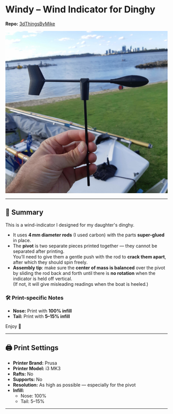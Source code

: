 # Windy – Wind Indicator for Dinghy  
**Repo:** [3dThingsByMike](https://github.com/miiiikeb/3dThingsByMike)

![Windy thumbnail](windy.jpg)

---

## 📝 Summary

This is a wind-indicator I designed for my daughter's dinghy.

- It uses **4 mm diameter rods** (I used carbon) with the parts **super-glued** in place.
- The **pivot** is two separate pieces printed together — they cannot be separated after printing.  
  You’ll need to give them a gentle push with the rod to **crack them apart**, after which they should spin freely.
- **Assembly tip**: make sure the **center of mass is balanced** over the pivot by sliding the rod back and forth until there is **no rotation** when the indicator is held off vertical.  
  (If not, it will give misleading readings when the boat is heeled.)

### 🛠 Print-specific Notes

- **Nose:** Print with **100% infill**  
- **Tail:** Print with **5–15% infill**

Enjoy 🙂

---

## 🖨 Print Settings

- **Printer Brand:** Prusa  
- **Printer Model:** i3 MK3  
- **Rafts:** No  
- **Supports:** No  
- **Resolution:** As high as possible — especially for the pivot  
- **Infill:**  
  - Nose: 100%  
  - Tail: 5–15%



---
